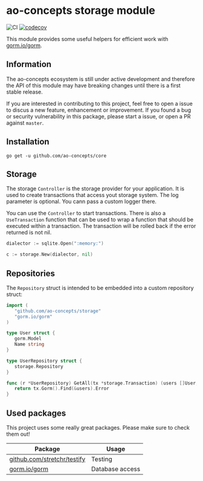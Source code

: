 # ao-concepts storage module

![CI](https://github.com/ao-concepts/storage/workflows/CI/badge.svg)
[![codecov](https://codecov.io/gh/ao-concepts/storage/branch/master/graph/badge.svg?token=AQVUZTRGQS)](https://codecov.io/gh/ao-concepts/storage)

This module provides some useful helpers for efficient work with [gorm.io/gorm](gorm.io/gorm).

## Information

The ao-concepts ecosystem is still under active development and therefore the API of this module may have breaking changes until there is a first stable release.

If you are interested in contributing to this project, feel free to open a issue to discus a new feature, enhancement or improvement. If you found a bug or security vulnerability in this package, please start a issue, or open a PR against `master`.

## Installation

```
go get -u github.com/ao-concepts/core
```

## Storage

The storage `Controller` is the storage provider for your application.
It is used to create transactions that access yout storage system.
The log parameter is optional. You cann pass a custom logger there.

You can use the `Controller` to start transactions.
There is also a `UseTransaction` function that can be used to wrap a
function that should be executed within a transaction. 
The transaction will be rolled back if the error returned is not nil.

```go
dialector := sqlite.Open(":memory:")

c := storage.New(dialector, nil)
```

## Repositories

The `Repository` struct is intended to be embedded into a custom repository struct:

```go
import (
   "github.com/ao-concepts/storage"
   "gorm.io/gorm"
)

type User struct {
   gorm.Model
   Name string
}

type UserRepository struct {
   storage.Repository
}

func (r *UserRepository) GetAll(tx *storage.Transaction) (users []User, err error) {
   return tx.Gorm().Find(&users).Error
}
```

## Used packages 

This project uses some really great packages. Please make sure to check them out!

| Package                                                                              | Usage                             |
| ------------------------------------------------------------------------------------ | --------------------------------- |
| [github.com/stretchr/testify](https://github.com/stretchr/testify)                   | Testing                           |
| [gorm.io/gorm](gorm.io/gorm)                                                         | Database access                   |
